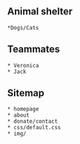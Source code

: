 ## Animal shelter
	*Dogs/Cats

## Teammates
	* Veronica 
	* Jack

## Sitemap
	* homepage
	* about
	* donate/contact
	* css/default.css
	* img/ 